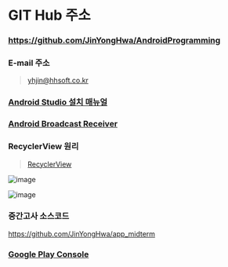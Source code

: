 
# GIT Hub 주소
### https://github.com/JinYongHwa/AndroidProgramming

### E-mail 주소
> yhjin@hhsoft.co.kr

### [Android Studio 설치 매뉴얼](https://developer.android.com/studio/install?hl=ko)

### [Android Broadcast Receiver](https://developer.android.com/guide/components/broadcasts?hl=ko#java)

### RecyclerView 원리
> [RecyclerView](https://developer.android.com/guide/topics/ui/layout/recyclerview)

![image](https://user-images.githubusercontent.com/21700482/134610022-f3ec13f9-8ba7-47f0-9d94-a4c3e9bc4199.png)

![image](https://user-images.githubusercontent.com/21700482/134611185-0b210454-1dba-4283-b4a6-9d183e332f74.png)


### 중간고사 소스코드
https://github.com/JinYongHwa/app_midterm


### [Google Play Console](https://play.google.com/apps/publish/?hl=ko)
